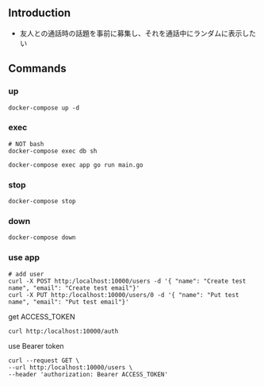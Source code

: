 ## Introduction
- 友人との通話時の話題を事前に募集し、それを通話中にランダムに表示したい

## Commands

### up
```
docker-compose up -d
```

### exec
```
# NOT bash
docker-compose exec db sh
```

```
docker-compose exec app go run main.go
```

### stop
```
docker-compose stop
```

### down
```
docker-compose down
```

### use app
```
# add user
curl -X POST http:/localhost:10000/users -d '{ "name": "Create test name", "email": "Create test email"}'
curl -X PUT http:/localhost:10000/users/0 -d '{ "name": "Put test name", "email": "Put test email"}'
```

get ACCESS_TOKEN
```
curl http:/localhost:10000/auth
```

use Bearer token
```
curl --request GET \
--url http:/localhost:10000/users \
--header 'authorization: Bearer ACCESS_TOKEN'
```
